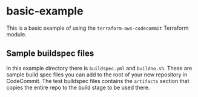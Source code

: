 # basic-example
This is a basic example of using the `terraform-aws-codecommit` Terraform module.

## Sample buildspec files
In this example directory there is `buildspec.yml` and `buildno.sh`. These are sample build spec files you can add to the root of your new repository in CodeCommit. The test buildspec files contains the `artifacts` section that copies the entire repo to the build stage to be used there.

